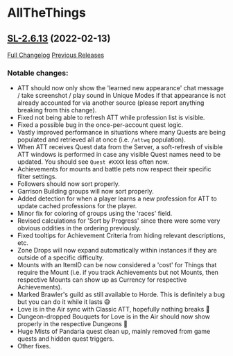 # AllTheThings

## [SL-2.6.13](https://github.com/DFortun81/AllTheThings/tree/SL-2.6.13) (2022-02-13)
[Full Changelog](https://github.com/DFortun81/AllTheThings/compare/SL-2.6.12...SL-2.6.13) [Previous Releases](https://github.com/DFortun81/AllTheThings/releases)


### Notable changes:

- ATT should now only show the 'learned new appearance' chat message / take screenshot / play sound in Unique Modes if that appearance is not already accounted for via another source (please report anything breaking from this change).
- Fixed not being able to refresh ATT while profession list is visible.
- Fixed a possible bug in the once-per-account quest logic.
- Vastly improved performance in situations where many Quests are being populated and retrieved all at once (i.e. `/attwq` population).
- When ATT receives Quest data from the Server, a soft-refresh of visible ATT windows is performed in case any visible Quest names need to be updated. You should see `Quest #XXXX` less often now.
- Achievements for mounts and battle pets now respect their specific filter settings.
- Followers should now sort properly.
- Garrison Building groups will now sort properly.
- Added detection for when a player learns a new profession for ATT to update cached professions for the player.
- Minor fix for coloring of groups using the 'races' field.
- Revised calculations for 'Sort by Progress' since there were some very obvious oddities in the ordering previously.
- Fixed tooltips for Achievement Criteria from hiding relevant descriptions, etc.
- Zone Drops will now expand automatically within instances if they are outside of a specific difficulty.
- Mounts with an ItemID can be now considered a 'cost' for Things that require the Mount (i.e. if you track Achievements but not Mounts, then respective Mounts can show up as Currency for respective Achievements).
- Marked Brawler's guild as still available to Horde. This is definitely a bug but you can do it while it lasts 😅
- Love is in the Air sync with Classic ATT, hopefully nothing breaks 💖
- Dungeon-dropped Bouquets for Love is in the Air should now show properly in the respective Dungeons 💐
- Huge Mists of Pandaria quest clean up, mainly removed from game quests and hidden quest triggers.
- Other fixes.

